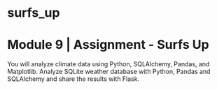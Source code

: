 # surfs_up

# Module 9 | Assignment - Surfs Up

You will analyze climate data using Python, SQLAlchemy, Pandas, and Matplotlib.
Analyze SQLite weather database with Python, Pandas and SQLAlchemy and share the results with Flask.